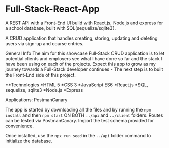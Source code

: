 # Full-Stack-React-App
A REST API  with a Front-End UI build with React.js, Node.js and express for a school database,
built with SQL(sequelize/sqlite3).

A CRUD application that handles creating, storing, updating and deleting users via sign-up and course entries.

General Info
The aim for this showcase Full-Stack CRUD application is to let potential clients and employers see what I have done so far and the stack I have been using on each of the projects. 
Expect this app to grow as my journey towards a Full-Stack developer continues - The next step is to built the Front-End side of this project.

**Technologies
*HTML 5
*CSS 3
*JavaScript ES6
*React.js
*SQL, sequelize, sqlite3
*Node.js
*Express

Applications:
PostmanCanary

The app is started by downloading all the files and by running the ```npm install``` and then ```npm start``` ON BOTH    ```../api``` and ```../client``` folders. Routes can be 
tested via PostmanCanary. Import the test schema provided for convenience.

Once installed, use the ```npx run seed``` in the ```../api``` folder command to initialize the database.
